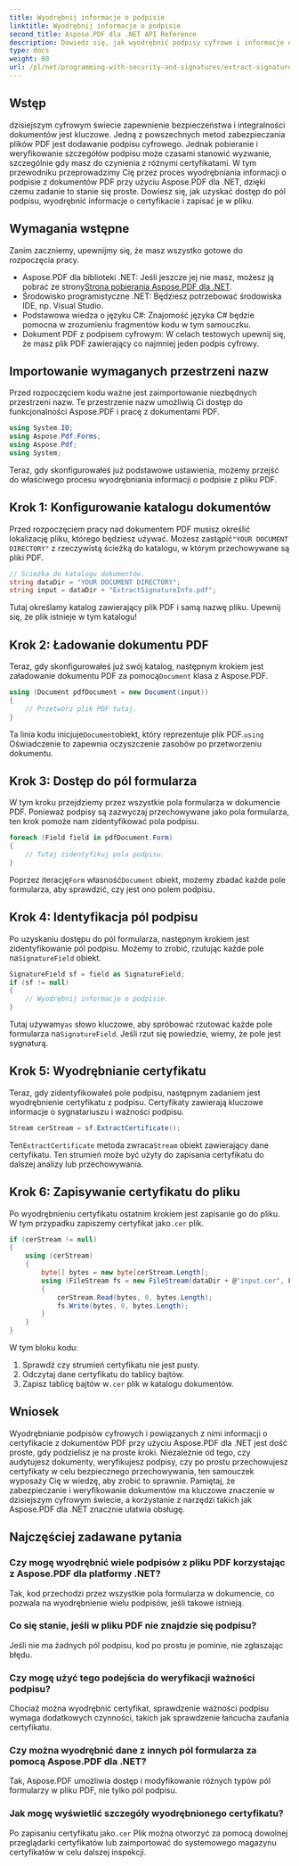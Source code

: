 ```yaml
---
title: Wyodrębnij informacje o podpisie
linktitle: Wyodrębnij informacje o podpisie
second_title: Aspose.PDF dla .NET API Reference
description: Dowiedz się, jak wyodrębnić podpisy cyfrowe i informacje o certyfikacie z dokumentów PDF za pomocą Aspose.PDF dla .NET. Kompletny przewodnik krok po kroku dla programistów C#.
type: docs
weight: 80
url: /pl/net/programming-with-security-and-signatures/extract-signature-info/
---
```

## Wstęp

dzisiejszym cyfrowym świecie zapewnienie bezpieczeństwa i integralności dokumentów jest kluczowe. Jedną z powszechnych metod zabezpieczania plików PDF jest dodawanie podpisu cyfrowego. Jednak pobieranie i weryfikowanie szczegółów podpisu może czasami stanowić wyzwanie, szczególnie gdy masz do czynienia z różnymi certyfikatami. W tym przewodniku przeprowadzimy Cię przez proces wyodrębniania informacji o podpisie z dokumentów PDF przy użyciu Aspose.PDF dla .NET, dzięki czemu zadanie to stanie się proste. Dowiesz się, jak uzyskać dostęp do pól podpisu, wyodrębnić informacje o certyfikacie i zapisać je w pliku.

## Wymagania wstępne

Zanim zaczniemy, upewnijmy się, że masz wszystko gotowe do rozpoczęcia pracy.

-  Aspose.PDF dla biblioteki .NET: Jeśli jeszcze jej nie masz, możesz ją pobrać ze strony[Strona pobierania Aspose.PDF dla .NET](https://releases.aspose.com/pdf/net/). 
- Środowisko programistyczne .NET: Będziesz potrzebować środowiska IDE, np. Visual Studio.
- Podstawowa wiedza o języku C#: Znajomość języka C# będzie pomocna w zrozumieniu fragmentów kodu w tym samouczku.
- Dokument PDF z podpisem cyfrowym: W celach testowych upewnij się, że masz plik PDF zawierający co najmniej jeden podpis cyfrowy.

## Importowanie wymaganych przestrzeni nazw

Przed rozpoczęciem kodu ważne jest zaimportowanie niezbędnych przestrzeni nazw. Te przestrzenie nazw umożliwią Ci dostęp do funkcjonalności Aspose.PDF i pracę z dokumentami PDF.

```csharp
using System.IO;
using Aspose.Pdf.Forms;
using Aspose.Pdf;
using System;
```

Teraz, gdy skonfigurowałeś już podstawowe ustawienia, możemy przejść do właściwego procesu wyodrębniania informacji o podpisie z pliku PDF.

## Krok 1: Konfigurowanie katalogu dokumentów

 Przed rozpoczęciem pracy nad dokumentem PDF musisz określić lokalizację pliku, którego będziesz używać. Możesz zastąpić`"YOUR DOCUMENT DIRECTORY"` z rzeczywistą ścieżką do katalogu, w którym przechowywane są pliki PDF.

```csharp
// Ścieżka do katalogu dokumentów.
string dataDir = "YOUR DOCUMENT DIRECTORY";
string input = dataDir + "ExtractSignatureInfo.pdf";
```

Tutaj określamy katalog zawierający plik PDF i samą nazwę pliku. Upewnij się, że plik istnieje w tym katalogu!

## Krok 2: Ładowanie dokumentu PDF

 Teraz, gdy skonfigurowałeś już swój katalog, następnym krokiem jest załadowanie dokumentu PDF za pomocą`Document` klasa z Aspose.PDF.

```csharp
using (Document pdfDocument = new Document(input))
{
    // Przetwórz plik PDF tutaj.
}
```

 Ta linia kodu inicjuje`Document`obiekt, który reprezentuje plik PDF.`using` Oświadczenie to zapewnia oczyszczenie zasobów po przetworzeniu dokumentu.

## Krok 3: Dostęp do pól formularza

W tym kroku przejdziemy przez wszystkie pola formularza w dokumencie PDF. Ponieważ podpisy są zazwyczaj przechowywane jako pola formularza, ten krok pomoże nam zidentyfikować pola podpisu.

```csharp
foreach (Field field in pdfDocument.Form)
{
    // Tutaj zidentyfikuj pola podpisu.
}
```

 Poprzez iterację`Form` własność`Document` obiekt, możemy zbadać każde pole formularza, aby sprawdzić, czy jest ono polem podpisu.

## Krok 4: Identyfikacja pól podpisu

 Po uzyskaniu dostępu do pól formularza, następnym krokiem jest zidentyfikowanie pól podpisu. Możemy to zrobić, rzutując każde pole na`SignatureField` obiekt.

```csharp
SignatureField sf = field as SignatureField;
if (sf != null)
{
    // Wyodrębnij informacje o podpisie.
}
```

 Tutaj używamy`as` słowo kluczowe, aby spróbować rzutować każde pole formularza na`SignatureField`. Jeśli rzut się powiedzie, wiemy, że pole jest sygnaturą.

## Krok 5: Wyodrębnianie certyfikatu

Teraz, gdy zidentyfikowałeś pole podpisu, następnym zadaniem jest wyodrębnienie certyfikatu z podpisu. Certyfikaty zawierają kluczowe informacje o sygnatariuszu i ważności podpisu.

```csharp
Stream cerStream = sf.ExtractCertificate();
```

 Ten`ExtractCertificate` metoda zwraca`Stream` obiekt zawierający dane certyfikatu. Ten strumień może być użyty do zapisania certyfikatu do dalszej analizy lub przechowywania.

## Krok 6: Zapisywanie certyfikatu do pliku

 Po wyodrębnieniu certyfikatu ostatnim krokiem jest zapisanie go do pliku. W tym przypadku zapiszemy certyfikat jako`.cer` plik.

```csharp
if (cerStream != null)
{
    using (cerStream)
    {
        byte[] bytes = new byte[cerStream.Length];
        using (FileStream fs = new FileStream(dataDir + @"input.cer", FileMode.CreateNew))
        {
            cerStream.Read(bytes, 0, bytes.Length);
            fs.Write(bytes, 0, bytes.Length);
        }
    }
}
```

W tym bloku kodu:

1. Sprawdź czy strumień certyfikatu nie jest pusty.
2. Odczytaj dane certyfikatu do tablicy bajtów.
3.  Zapisz tablicę bajtów w`.cer` plik w katalogu dokumentów.

## Wniosek

Wyodrębnianie podpisów cyfrowych i powiązanych z nimi informacji o certyfikacie z dokumentów PDF przy użyciu Aspose.PDF dla .NET jest dość proste, gdy podzielisz je na proste kroki. Niezależnie od tego, czy audytujesz dokumenty, weryfikujesz podpisy, czy po prostu przechowujesz certyfikaty w celu bezpiecznego przechowywania, ten samouczek wyposaży Cię w wiedzę, aby zrobić to sprawnie. Pamiętaj, że zabezpieczanie i weryfikowanie dokumentów ma kluczowe znaczenie w dzisiejszym cyfrowym świecie, a korzystanie z narzędzi takich jak Aspose.PDF dla .NET znacznie ułatwia obsługę.

## Najczęściej zadawane pytania

### Czy mogę wyodrębnić wiele podpisów z pliku PDF korzystając z Aspose.PDF dla platformy .NET?
Tak, kod przechodzi przez wszystkie pola formularza w dokumencie, co pozwala na wyodrębnienie wielu podpisów, jeśli takowe istnieją.

### Co się stanie, jeśli w pliku PDF nie znajdzie się podpisu?
Jeśli nie ma żadnych pól podpisu, kod po prostu je pominie, nie zgłaszając błędu.

### Czy mogę użyć tego podejścia do weryfikacji ważności podpisu?
Chociaż można wyodrębnić certyfikat, sprawdzenie ważności podpisu wymaga dodatkowych czynności, takich jak sprawdzenie łańcucha zaufania certyfikatu.

### Czy można wyodrębnić dane z innych pól formularza za pomocą Aspose.PDF dla .NET?
Tak, Aspose.PDF umożliwia dostęp i modyfikowanie różnych typów pól formularzy w pliku PDF, nie tylko pól podpisu.

### Jak mogę wyświetlić szczegóły wyodrębnionego certyfikatu?
 Po zapisaniu certyfikatu jako`.cer` Plik można otworzyć za pomocą dowolnej przeglądarki certyfikatów lub zaimportować do systemowego magazynu certyfikatów w celu dalszej inspekcji.
